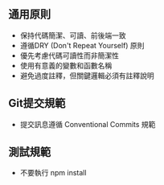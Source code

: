 ## 通用原則
- 保持代碼簡潔、可讀、前後端一致
- 遵循DRY (Don't Repeat Yourself) 原則
- 優先考慮代碼可讀性而非簡潔性
- 使用有意義的變數和函數名稱
- 避免過度註釋，但關鍵邏輯必須有註釋說明

## Git提交規範
- 提交訊息遵循 Conventional Commits 規範

## 測試規範
- 不要執行 npm install

